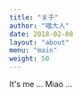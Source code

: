 ```yaml
---
title: "关于"
author: "喵大人"
date: 2018-02-08
layout: "about"
menu: "main"
weight: 50
---
```


It's me ... Miao ...

